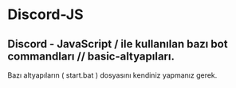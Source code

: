 # Discord-JS
Discord - JavaScript / ile kullanılan bazı bot commandları // basic-altyapıları.
--------------------------------------------------------------------------------
Bazı altyapıların ( start.bat ) dosyasını kendiniz yapmanız gerek.
